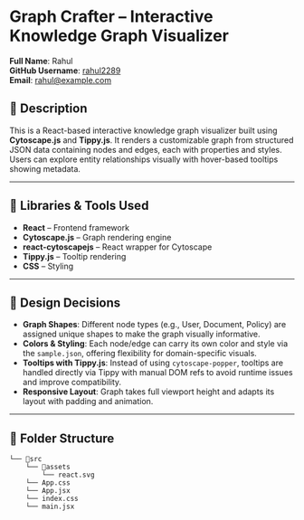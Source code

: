 # Graph Crafter – Interactive Knowledge Graph Visualizer

**Full Name**: Rahul  
**GitHub Username**: [rahul2289](https://github.com/rahul2289)  
**Email**: rahul@example.com

## 🚀 Description

This is a React-based interactive knowledge graph visualizer built using **Cytoscape.js** and **Tippy.js**. It renders a customizable graph from structured JSON data containing nodes and edges, each with properties and styles. Users can explore entity relationships visually with hover-based tooltips showing metadata.

---

## 🧰 Libraries & Tools Used

- **React** – Frontend framework  
- **Cytoscape.js** – Graph rendering engine  
- **react-cytoscapejs** – React wrapper for Cytoscape  
- **Tippy.js** – Tooltip rendering  
- **CSS** – Styling

---

## 🎨 Design Decisions

- **Graph Shapes**: Different node types (e.g., User, Document, Policy) are assigned unique shapes to make the graph visually informative.
- **Colors & Styling**: Each node/edge can carry its own color and style via the `sample.json`, offering flexibility for domain-specific visuals.
- **Tooltips with Tippy.js**: Instead of using `cytoscape-popper`, tooltips are handled directly via Tippy with manual DOM refs to avoid runtime issues and improve compatibility.
- **Responsive Layout**: Graph takes full viewport height and adapts its layout with padding and animation.

---

## 📂 Folder Structure

```
└── 📁src
    └── 📁assets
        └── react.svg
    └── App.css
    └── App.jsx
    └── index.css
    └── main.jsx
```

